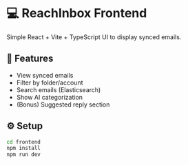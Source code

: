 # 💻 ReachInbox Frontend

Simple React + Vite + TypeScript UI to display synced emails.

## 🧰 Features
- View synced emails
- Filter by folder/account
- Search emails (Elasticsearch)
- Show AI categorization
- (Bonus) Suggested reply section

## ⚙️ Setup

```bash
cd frontend
npm install
npm run dev


